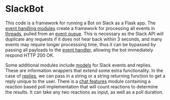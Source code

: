 # SlackBot

This code is a framework for running a Bot on Slack as a Flask app.
The [event handling modules](./event_handling) create a framework for 
processing all events in [threads](event_handling/event_processor), pulled from an [event queue](event_handling/event_queue).
This is necessary as the Slack API will duplicate any requests if it does not hear back within 3 seconds, 
and many events may require longer processsing time, thus it can be bypassed by passing all payloads to 
the [event handler](event_handling/event_handler), allowing the bot immediately respond HTTP 200 OK.

Some additional modules include [models](models) for Slack events and replies. These are information wrappers
that extend some extra functionality. In the case of [replies](models/slack_reply), we can pass in a string or a
string returning function to get a reply unique to the user. There is a [chat features](chat_features) module containing
a reaction based poll implementation that will count reactions to determine the results. It can take any two reactions as input, 
as well as a poll duration.
